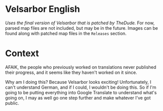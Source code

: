 # Velsarbor English
*Uses the final version of Velsarbor that is patched by TheDude.*
For now, parsed map files are not included, but may be in the future.
Images can be found along with patched map files in the `Releases` section.

# Context
AFAIK, the people who previously worked on translations never published their progress, and it seems like they haven't worked on it since.

Why am I doing this? Because Velsarbor looks exciting! Unfortunately, I can't understand German, and if I could, I wouldn't be doing this. So if I'm going to be putting everything into Google Translate to understand what's going on, I may as well go one step further and make whatever I've got public.